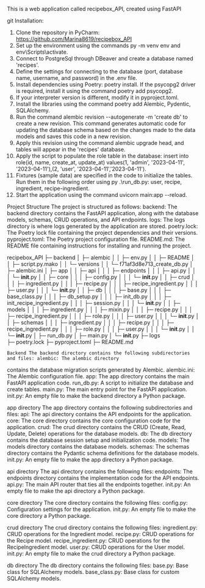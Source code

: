 This is a web application called recipebox_API, created using FastAPI

git
Installation:

1. Clone the repository in PyCharm: https://github.com/Marina8619/recipebox_API
2. Set up the environment using the commands py -m venv env and env\Scripts\activate.
3. Connect to PostgreSql through DBeaver and create a database named 'recipes'.
4. Define the settings for connecting to the database (port, database name, username, and password) in the .env file.
5. Install dependencies using Poetry: poetry install. If the psycopg2 driver is required, install it using the command poetry add psycopg2.
6. If your interpreter version is different, modify it in pyproject.toml.
7. Install the libraries using the command poetry add Alembic, Pydentic, SQLAlchemy.
8. Run the command alembic revision --autogenerate -m 'create db' to create a new revision. This command generates automatic code for updating the database schema based on the changes made to the data models and saves this code in a new revision.
9. Apply this revision using the command alembic upgrade head, and tables will appear in the 'recipes' database.
10. Apply the script to populate the role table in the database: insert into role(id, name, create_at, update_at) values(1, 'admin', '2023-04-11', '2023-04-11'),(2, 'user', '2023-04-11','2023-04-11').
11. Fixtures (sample data) are specified in the code to initialize the tables. Run them in the following order using py .\run_db.py: user, recipe, ingredient, recipe-ingredient.
12. Start the application using the command uvicorn main:app --reload.

Project Structure The project is structured as follows: backend: The backend directory contains the FastAPI application, 
along with the database models, schemas, CRUD operations, and API endpoints. logs: The logs directory is where logs 
generated by the application are stored. 
poetry.lock: The Poetry lock file containing the project dependencies and their versions.
pyproject.toml: The Poetry project configuration file.
README.md: The README file containing instructions for installing and running the project.

 recipebox_API
├─ backend
│  ├─ alembic
│  │  ├─ env.py
│  │  ├─ README
│  │  ├─ script.py.mako
│  │  └─ versions
│  │     └─ f71af3d8e713_create_db.py
│  ├─ alembic.ini
│  ├─ app
│  │  ├─ api
│  │  │  ├─ endpoints
│  │  │  ├─ api.py
│  │  │  └─ __init__.py
│  │  ├─ core
│  │  │  ├─ config.py
│  │  │  └─ __init__.py
│  │  ├─ crud
│  │  │  ├─ ingredient.py
│  │  │  ├─ recipe.py
│  │  │  ├─ recipe_ingredient.py
│  │  │  ├─ user.py
│  │  │  └─ __init__.py
│  │  ├─ db
│  │  │  ├─ base.py
│  │  │  ├─ base_class.py
│  │  │  ├─ db_setup.py
│  │  │  ├─ init_db.py
│  │  │  ├─ init_recipe_ingredient.py
│  │  │  ├─ session.py
│  │  │  └─ __init__.py
│  │  ├─ models
│  │  │  ├─ ingredient.py
│  │  │  ├─ mixin.py
│  │  │  ├─ recipe.py
│  │  │  ├─ recipe_ingredient.py
│  │  │  ├─ role.py
│  │  │  ├─ user.py
│  │  │  └─ __init__.py
│  │  ├─ schemas
│  │  │  ├─ ingredient.py
│  │  │  ├─ recipe.py
│  │  │  ├─ recipe_ingredient.py
│  │  │  ├─ role.py
│  │  │  ├─ user.py
│  │  │  └─ __init__.py
│  │  └─ __init__.py
│  ├─ run_db.py
│  ├─ main.py
│  └─ __init__.py
├─ logs  
├─ poetry.lock
├─ pyproject.toml
├─ README.md

    Backend The backend directory contains the following subdirectories and files: alembic: The alembic directory 
contains the database migration scripts generated by Alembic. alembic.ini: The Alembic configuration file.
app: The app directory contains the main FastAPI application code.
run_db.py: A script to initialize the database and create tables. 
main.py: The main entry point for the FastAPI application.
init.py: An empty file to make the backend directory a Python package.

app directory The app directory contains the following subdirectories and files:
api: The api directory contains the API endpoints for the application.
core: The core directory contains the core configuration code for the application. 
crud: The crud directory contains the CRUD (Create, Read, Update, Delete) operations for the database models.
db: The db directory contains the database session setup and initialization code.
models: The models directory contains the database models.
schemas: The schemas directory contains the Pydantic schema definitions for the database models.
init.py: An empty file to make the app directory a Python package.

api directory The api directory contains the following files: 
endpoints: The endpoints directory contains the implementation code for the API endpoints.
api.py: The main API router that ties all the endpoints together. 
init.py: An empty file to make the api directory a Python package.

core directory The core directory contains the following files:
config.py: Configuration settings for the application.
init.py: An empty file to make the core directory a Python package.

crud directory The crud directory contains the following files: 
ingredient.py: CRUD operations for the Ingredient model. 
recipe.py: CRUD operations for the Recipe model. 
recipe_ingredient.py: CRUD operations for the RecipeIngredient model.
user.py: CRUD operations for the User model. 
init.py: An empty file to make the crud directory a Python package.

db directory The db directory contains the following files:
base.py: Base class for SQLAlchemy models. base_class.py: Base class for custom SQLAlchemy models.